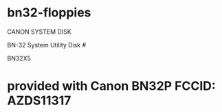 # bn32-floppies

CANON SYSTEM DISK

BN-32
System Utility Disk #


  BN32X5

# provided with Canon BN32P FCCID: AZDS11317
